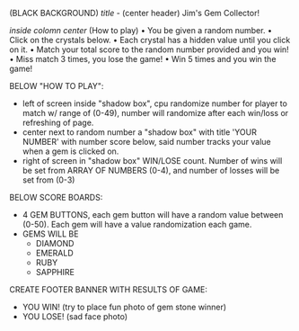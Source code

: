 (BLACK BACKGROUND)
*title* - (center header)
Jim's Gem Collector!

*inside colomn center*
(How to play)
• You be given a random number.
• Click on the crystals below. 
• Each crystal has a hidden value until you click on it.
• Match your total score to the random number provided and you win!
• Miss match 3 times, you lose the game!
• Win 5 times and you win the game!


BELOW "HOW TO PLAY":
- left of screen inside "shadow box", cpu randomize number for player to match w/ range of (0-49), number will randomize after each win/loss or refreshing of page.
- center next to random number a "shadow box" with title 'YOUR NUMBER' with number score below, said number tracks your value when a gem is clicked on.
- right of screen in "shadow box" WIN/LOSE count. Number of wins will be set from ARRAY OF NUMBERS (0-4), and number of losses will be set from (0-3)

BELOW SCORE BOARDS:
- 4 GEM BUTTONS, each gem button will have a random value between (0-50). Each gem will have a value randomization each game.
- GEMS WILL BE
    - DIAMOND 
    - EMERALD 
    - RUBY 
    - SAPPHIRE 


CREATE FOOTER BANNER WITH RESULTS OF GAME:
- YOU WIN! (try to place fun photo of gem stone winner)
- YOU LOSE! (sad face photo)